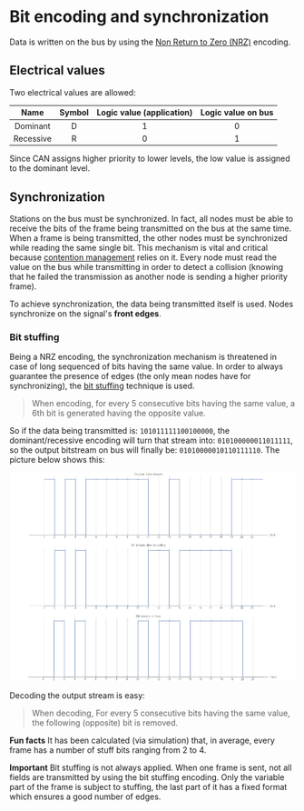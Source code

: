 # Bit encoding and synchronization

Data is written on the bus by using the [Non Return to Zero (NRZ)](https://en.wikipedia.org/wiki/Non-return-to-zero) encoding.

## Electrical values
Two electrical values are allowed: 

| Name | Symbol | Logic value (application) | Logic value on bus |
|:----:|:------:|:-------------------------:|:------------------:|
| Dominant | D | 1 | 0 |
| Recessive | R | 0 | 1 |

Since CAN assigns higher priority to lower levels, the low value is assigned to the dominant level.

## Synchronization
Stations on the bus must be synchronized. In fact, all nodes must be able to receive the bits of the frame being transmitted on the bus at the same time. When a frame is being transmitted, the other nodes must be synchronized while reading the same single bit. This mechanism is vital and critical because [contention management](phy-collision.md#contention-management) relies on it. Every node must read the value on the bus while transmitting in order to detect a collision (knowing that he failed the transmission as another node is sending a higher priority frame).

To achieve synchronization, the data being transmitted itself is used. Nodes synchronize on the signal's **front edges**. 

### Bit stuffing
Being a NRZ encoding, the synchronization mechanism is threatened in case of long sequenced of bits having the same value. In order to always guarantee the presence of edges (the only mean nodes have for synchronizing), the [bit stuffing](https://en.wikipedia.org/wiki/Bit_stuffing) technique is used.

> When encoding, for every 5 consecutive bits having the same value, a 6th bit is generated having the opposite value. 

So if the data being transmitted is: `101011111100100000`, the dominant/recessive encoding will turn that stream into: `010100000011011111`, so the output bitstream on bus will finally be: `01010000010110111110`. The picture below shows this: 

![CAN bit stuffing](../assets/can-stuffing.png)

Decoding the output stream is easy:

> When decoding, For every 5 consecutive bits having the same value, the following (opposite) bit is removed.

**Fun facts** It has been calculated (via simulation) that, in average, every frame has a number of stuff bits ranging from 2 to 4.

**Important** Bit stuffing is not always applied. When one frame is sent, not all fields are transmitted by using the bit stuffing encoding. Only the variable part of the frame is subject to stuffing, the last part of it has a fixed format which ensures a good number of edges.
